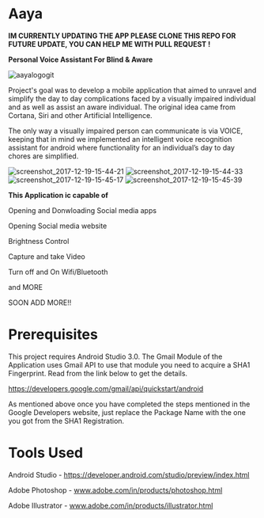 # Aaya
**IM CURRENTLY UPDATING THE APP PLEASE CLONE THIS REPO FOR FUTURE UPDATE, YOU CAN HELP ME WITH PULL REQUEST !**


**Personal Voice Assistant For Blind & Aware**

   ![aayalogogit](https://user-images.githubusercontent.com/26801020/34158538-dac784a6-e4eb-11e7-95fe-e94a263cc0e1.png)


Project's goal was to develop a mobile application that aimed to unravel and simplify the day to day complications faced
by a visually impaired individual and as well as assist an aware individual.
The original idea came from Cortana, Siri and other Artificial Intelligence.

The only way a visually impaired person can communicate is via VOICE,
keeping that in mind we implemented an intelligent voice recognition assistant for android where functionality for an individual’s
day to day chores are simplified.



![screenshot_2017-12-19-15-44-21](https://user-images.githubusercontent.com/26801020/34509698-161a5aa0-f073-11e7-9ade-417427f62e33.png)   ![screenshot_2017-12-19-15-44-33](https://user-images.githubusercontent.com/26801020/34509816-35a13474-f074-11e7-831a-ade3da4b8796.png)   ![screenshot_2017-12-19-15-45-17](https://user-images.githubusercontent.com/26801020/34509822-494cb03e-f074-11e7-8426-5723c6ea5a6f.png)   ![screenshot_2017-12-19-15-45-39](https://user-images.githubusercontent.com/26801020/34509826-59a94b7c-f074-11e7-9a66-f7545c920859.png)



**This Application ic capable of**

Opening and Donwloading Social media apps

Opening Social media website

Brightness Control

Capture and take Video

Turn off and On Wifi/Bluetooth

and MORE 

SOON ADD MORE!!


# Prerequisites
This project requires Android Studio 3.0. The Gmail Module of the Application uses Gmail API to use that module you need to acquire a SHA1 Fingerprint. Read from the link below to get the details.

https://developers.google.com/gmail/api/quickstart/android

As mentioned above once you have completed the steps mentioned in the Google Developers website, just replace the Package Name with the one you got from the SHA1 Registration.

# Tools Used
Android Studio - https://developer.android.com/studio/preview/index.html

Adobe Photoshop - www.adobe.com/in/products/photoshop.html

Adobe Illustrator - www.adobe.com/in/products/illustrator.html

